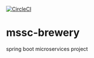 [![CircleCI](https://circleci.com/gh/ersameerpatel/mssc-brewery/tree/main.svg?style=svg)](https://circleci.com/gh/ersameerpatel/mssc-brewery/tree/main)

# mssc-brewery
spring boot microservices project
